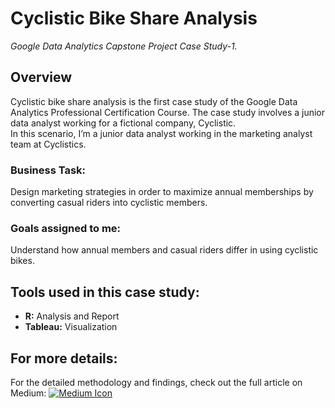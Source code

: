 # Cyclistic Bike Share Analysis
*Google Data Analytics Capstone Project Case Study-1.*

## Overview
Cyclistic bike share analysis is the first case study of the Google Data Analytics Professional Certification Course. The case study involves a junior data analyst working for a fictional company, Cyclistic.  
In this scenario, I’m a junior data analyst working in the marketing analyst team at Cyclistics.  

### **Business Task:**  
Design marketing strategies in order to maximize annual memberships by converting casual riders into cyclistic members.

### **Goals assigned to me:**
Understand how annual members and casual riders differ in using cyclistic bikes.

## Tools used in this case study:
- **R:** Analysis and Report
- **Tableau:** Visualization

## For more details:
For the detailed methodology and findings, check out the full article on Medium:
[![Medium Icon](https://img.shields.io/badge/Medium-12100E?style=for-the-badge&logo=medium&logoColor=white)](https://medium.com/@ria332hdh/google-data-analytics-capstone-3ac3470ac9bb)
